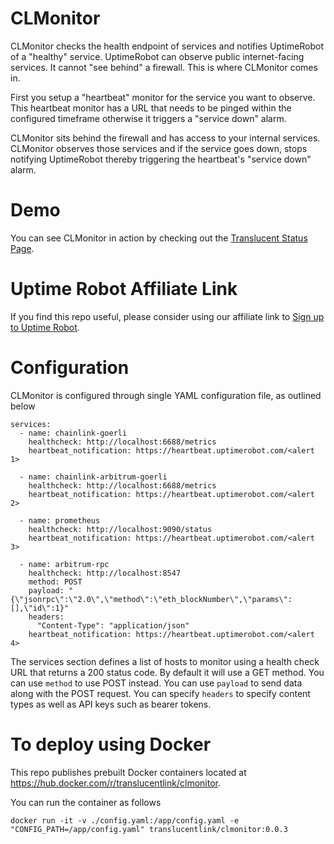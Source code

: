 # CLMonitor

CLMonitor checks the health endpoint of services and notifies UptimeRobot of a "healthy" service. UptimeRobot can observe public internet-facing services. It cannot "see behind" a firewall. This is where CLMonitor comes in.

First you setup a "heartbeat" monitor for the service you want to observe. This heartbeat monitor has a URL that needs to be pinged within the configured timeframe otherwise it triggers a "service down" alarm.

CLMonitor sits behind the firewall and has access to your internal services. CLMonitor observes those services and if the service goes down, stops notifying UptimeRobot thereby triggering the heartbeat's "service down" alarm.

# Demo

You can see CLMonitor in action by checking out the [Translucent Status Page](https://status.translucent.link).

# Uptime Robot Affiliate Link

If you find this repo useful, please consider using our affiliate link to [Sign up to Uptime Robot](https://uptimerobot.com/?rid=908ba6bc109eb1).

# Configuration

CLMonitor is configured through single YAML configuration file, as outlined below

    services:
      - name: chainlink-goerli
        healthcheck: http://localhost:6688/metrics
        heartbeat_notification: https://heartbeat.uptimerobot.com/<alert 1>

      - name: chainlink-arbitrum-goerli
        healthcheck: http://localhost:6688/metrics
        heartbeat_notification: https://heartbeat.uptimerobot.com/<alert 2>

      - name: prometheus
        healthcheck: http://localhost:9090/status
        heartbeat_notification: https://heartbeat.uptimerobot.com/<alert 3>

      - name: arbitrum-rpc
        healthcheck: http://localhost:8547
        method: POST
        payload: "{\"jsonrpc\":\"2.0\",\"method\":\"eth_blockNumber\",\"params\":[],\"id\":1}"
        headers:
          "Content-Type": "application/json"
        heartbeat_notification: https://heartbeat.uptimerobot.com/<alert 4>

The services section defines a list of hosts to monitor using a health check URL that returns a 200 status code. By default it will use a GET method. You can use `method` to use POST instead. You can use `payload` to send data along with the POST request. You can specify `headers` to specify content types as well as API keys such as bearer tokens.

# To deploy using Docker

This repo publishes prebuilt Docker containers located at https://hub.docker.com/r/translucentlink/clmonitor.

You can run the container as follows

    docker run -it -v ./config.yaml:/app/config.yaml -e "CONFIG_PATH=/app/config.yaml" translucentlink/clmonitor:0.0.3